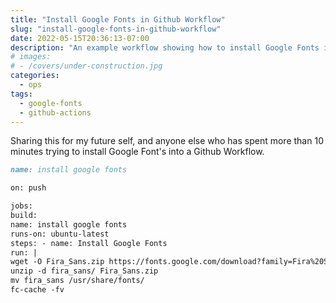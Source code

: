 ```yaml
---
title: "Install Google Fonts in Github Workflow"
slug: "install-google-fonts-in-github-workflow"
date: 2022-05-15T20:36:13-07:00
description: "An example workflow showing how to install Google Fonts into a Github Workflow"
# images:
# - /covers/under-construction.jpg
categories:
  - ops
tags:
  - google-fonts
  - github-actions
---
```


Sharing this for my future self, and anyone else who has spent more than 10 minutes trying to install Google Font's into a Github Workflow.

```markdown
name: install google fonts

on: push

jobs:
build:
name: install google fonts
runs-on: ubuntu-latest
steps: - name: Install Google Fonts
run: |
wget -O Fira_Sans.zip https://fonts.google.com/download?family=Fira%20Sans
unzip -d fira_sans/ Fira_Sans.zip
mv fira_sans /usr/share/fonts/
fc-cache -fv
```
